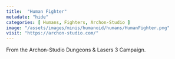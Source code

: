 ```yaml
---
title:  "Human Fighter"
metadate: "hide"
categories: [ Humans, Fighters, Archon-Studio ]
image: "/assets/images/minis/humanoid/humans/HumanFighter.png"
visit: "https://archon-studio.com/"
---
```

From the Archon-Studio Dungeons & Lasers 3 Campaign.
